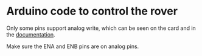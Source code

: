 # Arduino code to control the rover

Only some pins support analog write, which can be seen on the card and in the [documentation](https://www.arduino.cc/reference/en/language/functions/analog-io/analogwrite/).

Make sure the ENA and ENB pins are on analog pins.